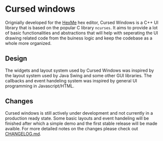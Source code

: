 # Cursed windows

Orignially developed for the [HexMe](https://github.com/MatthijsReyers/HexMe) hex editor, Cursed Windows is a C++ UI library that is based on the popular C library `ncurses`. 
It aims to provide a lot of basic functionalities and abstractions that will help with seperating the UI drawing related code from the buiness logic and keep the codebase as a whole more organized.

## Design
The widgets and layout system used by Cursed Windows was inspired by the layout system used by Java Swing and some other GUI libraries.
The callbacks and event handeling system was inspired by general UI programming in Javascript/HTML. 

<!-- ## Documentation -->
<!-- Cursed windows  -->

## Changes
Cursed windows is still actively under development and not currently in a production ready state. Some basic layouts and event handeling will be finished after which a simple demo and the first stable release will be made avaible. For more detailed notes on the changes please check out [CHANGELOG.md](https://github.com/MatthijsReyers/CursedWindows/CHANGELOG.md).